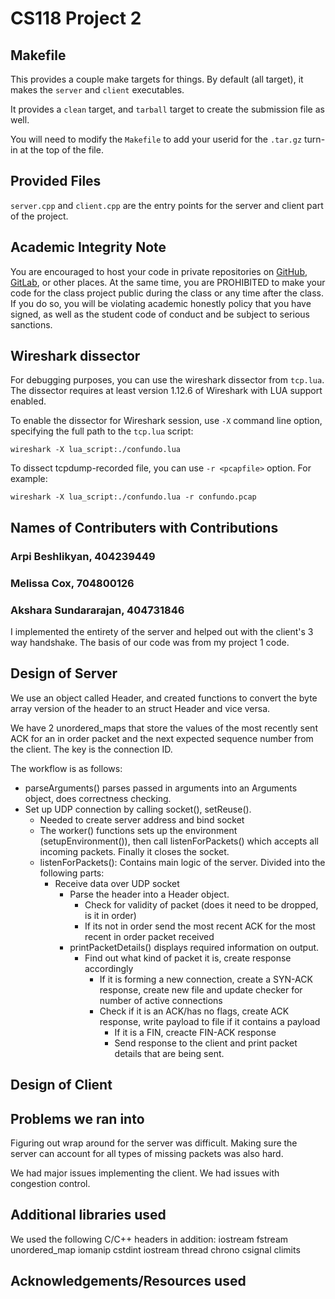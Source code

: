 # CS118 Project 2

## Makefile

This provides a couple make targets for things.
By default (all target), it makes the `server` and `client` executables.

It provides a `clean` target, and `tarball` target to create the submission file as well.

You will need to modify the `Makefile` to add your userid for the `.tar.gz` turn-in at the top of the file.

## Provided Files

`server.cpp` and `client.cpp` are the entry points for the server and client part of the project.

## Academic Integrity Note

You are encouraged to host your code in private repositories on [GitHub](https://github.com/), [GitLab](https://gitlab.com), or other places.  At the same time, you are PROHIBITED to make your code for the class project public during the class or any time after the class.  If you do so, you will be violating academic honestly policy that you have signed, as well as the student code of conduct and be subject to serious sanctions.

## Wireshark dissector

For debugging purposes, you can use the wireshark dissector from `tcp.lua`. The dissector requires
at least version 1.12.6 of Wireshark with LUA support enabled.

To enable the dissector for Wireshark session, use `-X` command line option, specifying the full
path to the `tcp.lua` script:

    wireshark -X lua_script:./confundo.lua

To dissect tcpdump-recorded file, you can use `-r <pcapfile>` option. For example:

    wireshark -X lua_script:./confundo.lua -r confundo.pcap

## Names of Contributers with Contributions
### Arpi Beshlikyan, 404239449
### Melissa Cox, 704800126

### Akshara Sundararajan, 404731846
I implemented the entirety of the server and helped out with the client's 3 way handshake. The basis of our code was from my project 1 code.

## Design of Server

We use an object called Header, and created functions to convert the byte array version of the header to an struct Header and vice versa.

We have 2 unordered_maps that store the values of the most recently sent ACK for an in order packet and the next expected sequence number from the client. The key is the connection ID.

The workflow is as follows:
- parseArguments() parses passed in arguments into an Arguments object, does correctness checking.
- Set up UDP connection by calling socket(), setReuse().
  - Needed to create server address and bind socket
  - The worker() functions sets up the environment (setupEnvironment()), then call listenForPackets() which accepts all incoming packets. Finally it closes the socket.
  - listenForPackets(): Contains main logic of the server. Divided into the following parts:
    - Receive data over UDP socket
      - Parse the header into a Header object.
        - Check for validity of packet (does it need to be dropped, is it in order)
        - If its not in order send the most recent ACK for the most recent in order packet received
	  - printPacketDetails() displays required information on output.
	    - Find out what kind of packet it is, create response accordingly
	        - If it is forming a new connection, create a SYN-ACK response, create new file and update checker for number of active connections
		    - Check if it is an ACK/has no flags, create ACK response, write payload to file if it contains a payload
		        - If it is a FIN, creacte FIN-ACK response
			  - Send response to the client and print packet details that are being sent.

## Design of Client

## Problems we ran into
Figuring out wrap around for the server was difficult. Making sure the server can account for all types of missing packets was also hard.

We had major issues implementing the client. We had issues with congestion control.

## Additional libraries used

We used the following C/C++ headers in addition:
iostream
fstream
unordered_map
iomanip
cstdint
iostream
thread
chrono
csignal
climits

## Acknowledgements/Resources used